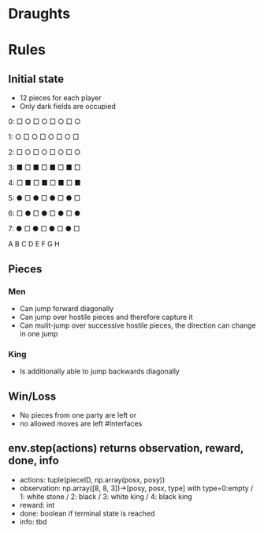 # Draughts
# Rules
## Initial state
* 12 pieces for each player
* Only dark fields are occupied

0: □ ○ □ ○ □ ○ □ ○ 

1: ○ □ ○ □ ○ □ ○ □ 

2: □ ○ □ ○ □ ○ □ ○ 

3: ■ □ ■ □ ■ □ ■ □ 

4: □ ■ □ ■ □ ■ □ ■ 

5: ● □ ● □ ● □ ● □ 

6: □ ● □ ● □ ● □ ● 

7: ● □ ● □ ● □ ● □ 

   A B C D E F G H


## Pieces
### Men
* Can jump forward diagonally
* Can jump over hostile pieces and therefore capture it
* Can mulit-jump over successive hostile pieces, the direction can change in one jump
### King
* Is additionally able to jump backwards diagonally
## Win/Loss
* No pieces from one party are left
or
* no allowed moves are left 
#Interfaces
## env.step(actions) returns observation, reward, done, info
* actions: tuple(pieceID, np.array(posx, posy))
* observation: np.array([8, 8, 3])->[posy, posx, type] with type=0:empty / 1: white stone / 2: black / 3: white king / 4: black king
* reward: int
* done: boolean if terminal state is reached
* info: tbd
